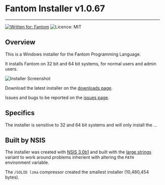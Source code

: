 # Fantom Installer v1.0.67
---
[![Written for: Fantom](http://img.shields.io/badge/written%20in-Fantom-lightgray.svg)](http://fantom.org/)
![Licence: MIT](http://img.shields.io/badge/licence-MIT-blue.svg)



## Overview

This is a Windows installer for the Fantom Programming Language. 

It installs Fantom on 32 bit and 64 bit systems, for normal users and admin users.

![Installer Screenshot](https://bitbucket.org/repo/bdR87g/images/2143016538-screenshot.png)

Download the latest installer on the [downloads page](https://bitbucket.org/fantomfactory/fantom-installer/downloads).

Issues and bugs to be reported on the [issues page](https://bitbucket.org/fantomfactory/fantom-installer/issues?status=new&status=open).



## Specifics

The installer is sensitive to 32 and 64 bit systems and will only install the ...



## Built by NSIS

The installer was created with [NSIS 3.0b1](http://nsis.sourceforge.net/Main_Page) and built with the [large strings](http://nsis.sourceforge.net/Special_Builds) variant to work around problems inherient with altering the `PATH` environment variable.

The `/SOLID lzma` compressor created the smallest installer (10,480,454 bytes).
